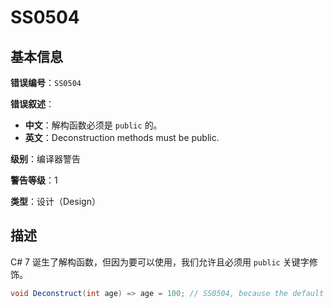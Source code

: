 ﻿# SS0504
## 基本信息

**错误编号**：`SS0504`

**错误叙述**：

* **中文**：解构函数必须是 `public` 的。
* **英文**：Deconstruction methods must be public.

**级别**：编译器警告

**警告等级**：1

**类型**：设计（Design）

## 描述

C# 7 诞生了解构函数，但因为要可以使用，我们允许且必须用 `public` 关键字修饰。

```csharp
void Deconstruct(int age) => age = 100; // SS0504, because the default accessibility is 'private'.
```